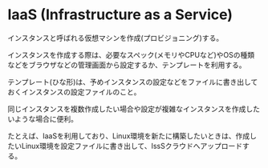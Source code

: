 # IaaS (Infrastructure as a Service)

インスタンスと呼ばれる仮想マシンを作成(プロビジョニング)する。

インスタンスを作成する際は、必要なスペック(メモリやCPUなど)やOSの種類などをブラウザなどの管理画面から設定するか、テンプレートを利用する。

テンプレート(ひな形)は、予めインスタンスの設定などをファイルに書き出しておくインスタンスの設定ファイルのこと。

同じインスタンスを複数作成したい場合や設定が複雑なインスタンスを作成したいような場合に便利。

たとえば、IaaSを利用しており、Linux環境を新たに構築したいときは、作成したいLinux環境を設定ファイルに書き出して、IssSクラウドへアップロードする。

